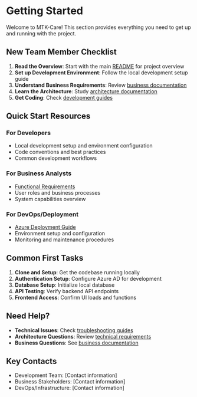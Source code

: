 # Getting Started

Welcome to MTK-Care! This section provides everything you need to get up and running with the project.

## New Team Member Checklist

1. **Read the Overview**: Start with the main [README](../README.md) for project overview
2. **Set up Development Environment**: Follow the local development setup guide
3. **Understand Business Requirements**: Review [business documentation](../02-business/)
4. **Learn the Architecture**: Study [architecture documentation](../03-architecture/)
5. **Get Coding**: Check [development guides](../04-development/)

## Quick Start Resources

### For Developers
- Local development setup and environment configuration
- Code conventions and best practices
- Common development workflows

### For Business Analysts
- [Functional Requirements](../02-business/functional-requirements.md)
- User roles and business processes
- System capabilities overview

### For DevOps/Deployment
- [Azure Deployment Guide](../05-deployment/azure-deployment-guide.md)
- Environment setup and configuration
- Monitoring and maintenance procedures

## Common First Tasks

1. **Clone and Setup**: Get the codebase running locally
2. **Authentication Setup**: Configure Azure AD for development
3. **Database Setup**: Initialize local database
4. **API Testing**: Verify backend API endpoints
5. **Frontend Access**: Confirm UI loads and functions

## Need Help?

- **Technical Issues**: Check [troubleshooting guides](../06-troubleshooting/)
- **Architecture Questions**: Review [technical requirements](../03-architecture/technical-requirements.md)
- **Business Questions**: See [business documentation](../02-business/)

## Key Contacts

- Development Team: [Contact information]
- Business Stakeholders: [Contact information]
- DevOps/Infrastructure: [Contact information]